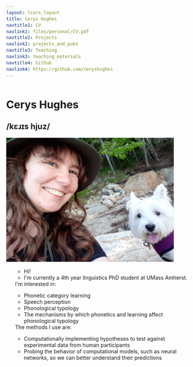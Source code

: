 ```yaml
---
layout: lcars_layout
title: Cerys Hughes
navtitle1: CV
navlink1: files/personal/CV.pdf
navtitle2: Projects
navlink2: projects_and_pubs
navtitle3: Teaching
navlink3: teaching_materials
navtitle4: Github
navlink4: https://github.com/ceryshughes
---
```

<div class="row">
	<div class="column">
	<h1>Cerys Hughes</h1>
	<h2>/k&#603;&#633;&#618;s hjuz/ </h2>
	</div> 
	<div class="column">
	<img src="/files/personal/my_picture.jpg" width="450" height="333"/>
	</div>
</div>
	
<nav>
<ul>
<!-- <a href="files/personal/CV.pdf"><li>CV</li></a> -->
<!-- <a href="#research"><li>Projects and Publications</li></a> -->
<!-- <a href="#teaching"><li>Teaching Materials</li></a> -->
<!-- <a href="https://github.com/ceryshughes"><li>GitHub</li></a></ul></nav> -->

<ul class="lcars-list">
<li> Hi! </li>
<li> I'm currently a 4th year linguistics PhD student at UMass Amherst. </li>
</ul>
I'm interested in:
<ul class="lcars-list">
<li> Phonetic category learning </li>
<li> Speech perception </li>
<li> Phonological typology </li>
<li> The mechanisms by which phonetics and learning affect phonological typology </li>
</ul>
The methods I use are:
<ul class="lcars-list">
<li> Computationally implementing hypotheses to test against experimental data from human participants </li>
<li> Probing the behavior of computational models, such as neural networks, so we can better understand their predictions </li>
</ul>





  

